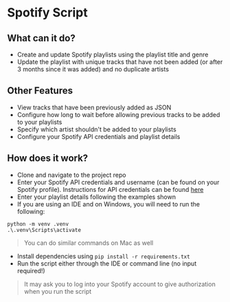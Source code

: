 # Spotify Script
## What can it do?
* Create and update Spotify playlists using the playlist title and genre
* Update the playlist with unique tracks that have not been added (or after 3 months since it was added) and no duplicate artists
## Other Features
* View tracks that have been previously added as JSON
* Configure how long to wait before allowing previous tracks to be added to your playlists
* Specify which artist shouldn't be added to your playlists
* Configure your Spotify API credentials and playlist details
## How does it work?
* Clone and navigate to the project repo
* Enter your Spotify API credentials and username (can be found on your Spotify profile). Instructions for API credentials can be found [here](https://developer.spotify.com/documentation/web-api)
* Enter your playlist details following the examples shown
* If you are using an IDE and on Windows, you will need to run the following:
```
python -m venv .venv
.\.venv\Scripts\activate
```
> You can do similar commands on Mac as well
* Install dependencies using `pip install -r requirements.txt`
* Run the script either through the IDE or command line (no input required!)
> It may ask you to log into your Spotify account to give authorization when you run the script
